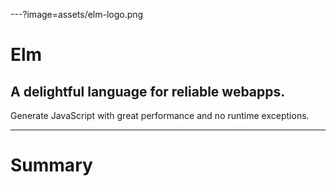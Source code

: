 ---?image=assets/elm-logo.png
# Elm

## A delightful language for reliable webapps.

Generate JavaScript with great performance and no runtime exceptions.

---

# Summary
